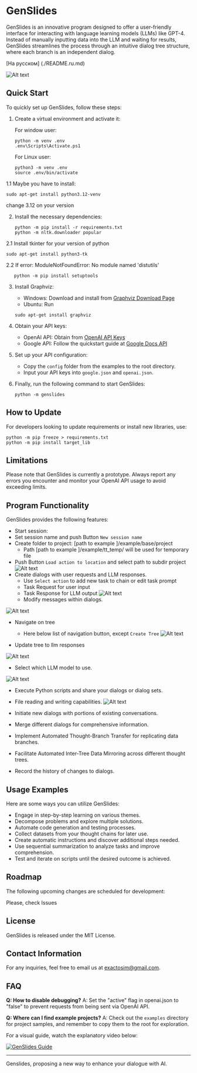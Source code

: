 # GenSlides

GenSlides is an innovative program designed to offer a user-friendly interface for interacting with language learning models (LLMs) like GPT-4. Instead of manually inputting data into the LLM and waiting for results, GenSlides streamlines the process through an intuitive dialog tree structure, where each branch is an independent dialog.

[На русском] (./README.ru.md)

![Alt text](images/code.png)


## Quick Start

To quickly set up GenSlides, follow these steps:

1. Create a virtual environment and activate it:

   For window user:
    ```shell
    python -m venv .env
    .env\Scripts\Activate.ps1
    ```
 
   For Linux user:
    ```shell
    python3 -m venv .env
    source .env/bin/activate
    ```
1.1 Maybe you have to install:
```shell
sudo apt-get install python3.12-venv
```
change 3.12 on your version

2. Install the necessary dependencies:
    ```shell
    python -m pip install -r requirements.txt
    python -m nltk.downloader popular
    ```
2.1 Install tkinter for your version of python

   ```shell
   sudo apt-get install python3-tk
   ```
2.2 If error: ModuleNotFoundError: No module named 'distutils'

```shell
   python -m pip install setuptools
```

3. Install Graphviz:

   - Windows: Download and install from [Graphviz Download Page](https://www.graphviz.org/download/)
   - Ubuntu: Run 
   ```shell
   sudo apt-get install graphviz
   ```

4. Obtain your API keys:
   - OpenAI API: Obtain from [OpenAI API Keys](https://platform.openai.com/account/api-keys)
   - Google API: Follow the quickstart guide at [Google Docs API](https://developers.google.com/docs/api/quickstart/python)

5. Set up your API configuration:
   - Copy the `config` folder from the examples to the root directory.
   - Input your API keys into `google.json` and `openai.json`.

6. Finally, run the following command to start GenSlides:
    ```shell
    python -m genslides
    ```

## How to Update

For developers looking to update requirements or install new libraries, use:

```shell
python -m pip freeze > requirements.txt
python -m pip install target_lib
```

## Limitations

Please note that GenSlides is currently a prototype. Always report any errors you encounter and monitor your OpenAI API usage to avoid exceeding limits.

## Program Functionality

GenSlides provides the following features:

- Start session:
- Set session name and push Button `New session name`
- Create folder to project: [path to example ]/example/base/project
  - Path [path to example ]/example/tt_temp/ will be used for temporary file
- Push Button `Load action to location` and select path to subdir project
![Alt text](images/session.png)
- Create dialogs with user requests and LLM responses.
  - Use `Select action` to add new task to chain or edit task prompt
  - Task Request for user input
  - Task Response for LLM output
![Alt text](images/add_task.png)
  - Modify messages within dialogs.

![Alt text](images/prompt.png)

- Navigate on tree
  - Here below list of navigation button, except `Create Tree`
![Alt text](images/nav_button.png)

- Update tree to llm responses

![Alt text](images/update.png)

- Select which LLM model to use.

![Alt text](images/model.png)
- Execute Python scripts and share your dialogs or dialog sets.
- File reading and writing capabilities.
![Alt text](images/custom.png)

- Initiate new dialogs with portions of existing conversations.
- Merge different dialogs for comprehensive information.
- Implement Automated Thought-Branch Transfer for replicating data branches.
- Facilitate Automated Inter-Tree Data Mirroring across different thought trees.
- Record the history of changes to dialogs.

## Usage Examples

Here are some ways you can utilize GenSlides:

- Engage in step-by-step learning on various themes.
- Decompose problems and explore multiple solutions.
- Automate code generation and testing processes.
- Collect datasets from your thought chains for later use.
- Create automatic instructions and discover additional steps needed.
- Use sequential summarization to analyze tasks and improve comprehension.
- Test and iterate on scripts until the desired outcome is achieved.

## Roadmap

The following upcoming changes are scheduled for development:

Please, check Issues

## License

GenSlides is released under the MIT License.

## Contact Information

For any inquiries, feel free to email us at exactosim@gmail.com.

## FAQ

**Q: How to disable debugging?**
A: Set the "active" flag in openai.json to "false" to prevent requests from being sent via OpenAI API.

**Q: Where can I find example projects?**
A: Check out the `examples` directory for project samples, and remember to copy them to the root for exploration.

For a visual guide, watch the explanatory video below:

[![GenSlides Guide](http://img.youtube.com/vi/tOZpFCOcqNA/0.jpg)](http://www.youtube.com/watch?v=tOZpFCOcqNA)

---

Genslides, proposing a new way to enhance your dialogue with AI.